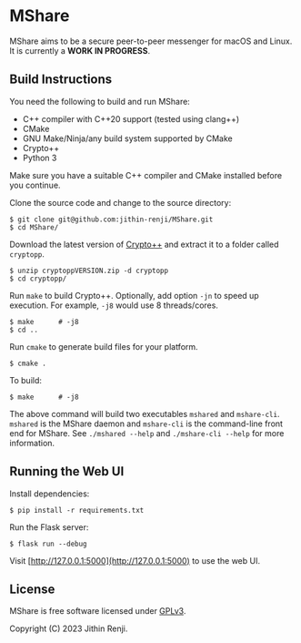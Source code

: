 # MShare
MShare aims to be a secure peer-to-peer messenger for macOS and Linux. It is currently a **WORK IN PROGRESS**.

## Build Instructions
You need the following to build and run MShare:
- C++ compiler with C++20 support (tested using clang++)
- CMake
- GNU Make/Ninja/any build system supported by CMake
- Crypto++
- Python 3

Make sure you have a suitable C++ compiler and CMake installed before you continue.

Clone the source code and change to the source directory:
```
$ git clone git@github.com:jithin-renji/MShare.git
$ cd MShare/
```

Download the latest version of [Crypto++](https://www.cryptopp.com/#download) and extract it to a folder called `cryptopp`.
```
$ unzip cryptoppVERSION.zip -d cryptopp
$ cd cryptopp/
```

Run `make` to build Crypto++. Optionally, add option `-jn` to speed up execution. For example, `-j8` would use 8 threads/cores.
```
$ make      # -j8
$ cd ..
```

Run `cmake` to generate build files for your platform.
```
$ cmake .
```

To build:
```
$ make      # -j8
```

The above command will build two executables `mshared` and `mshare-cli`. `mshared` is the MShare daemon and `mshare-cli`
is the command-line front end for MShare. See `./mshared --help` and `./mshare-cli --help` for more information.

## Running the Web UI
Install dependencies:
```
$ pip install -r requirements.txt
```

Run the Flask server:
```
$ flask run --debug
```

Visit [http://127.0.0.1:5000](http://127.0.0.1:5000) to use the web UI.

## License
MShare is free software licensed under [GPLv3](https://www.gnu.org/licenses/gpl-3.0.html).

Copyright (C) 2023 Jithin Renji.
